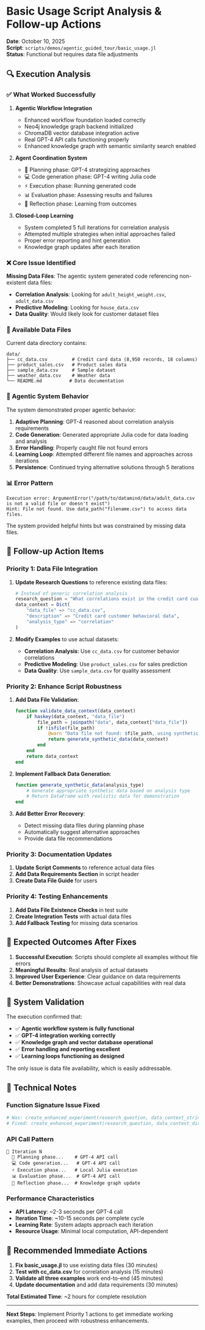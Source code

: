 # Basic Usage Script Analysis & Follow-up Actions

**Date**: October 10, 2025  
**Script**: `scripts/demos/agentic_guided_tour/basic_usage.jl`  
**Status**: Functional but requires data file adjustments  

## 🔍 Execution Analysis

### ✅ What Worked Successfully

1. **Agentic Workflow Integration**
   - Enhanced workflow foundation loaded correctly
   - Neo4j knowledge graph backend initialized
   - ChromaDB vector database integration active
   - Real GPT-4 API calls functioning properly
   - Enhanced knowledge graph with semantic similarity search enabled

2. **Agent Coordination System**
   - 🧠 Planning phase: GPT-4 strategizing approaches
   - 💻 Code generation phase: GPT-4 writing Julia code
   - ⚡ Execution phase: Running generated code
   - 📊 Evaluation phase: Assessing results and failures
   - 🤔 Reflection phase: Learning from outcomes

3. **Closed-Loop Learning**
   - System completed 5 full iterations for correlation analysis
   - Attempted multiple strategies when initial approaches failed
   - Proper error reporting and hint generation
   - Knowledge graph updates after each iteration

### ❌ Core Issue Identified

**Missing Data Files**: The agentic system generated code referencing non-existent data files:

- **Correlation Analysis**: Looking for `adult_height_weight.csv`, `adult_data.csv`
- **Predictive Modeling**: Looking for `house_data.csv`
- **Data Quality**: Would likely look for customer dataset files

### 📁 Available Data Files

Current data directory contains:
```
data/
├── cc_data.csv         # Credit card data (8,950 records, 18 columns)
├── product_sales.csv   # Product sales data
├── sample_data.csv     # Sample dataset
├── weather_data.csv    # Weather data
└── README.md          # Data documentation
```

### 🔄 Agentic System Behavior

The system demonstrated proper agentic behavior:

1. **Adaptive Planning**: GPT-4 reasoned about correlation analysis requirements
2. **Code Generation**: Generated appropriate Julia code for data loading and analysis
3. **Error Handling**: Properly caught file not found errors
4. **Learning Loop**: Attempted different file names and approaches across iterations
5. **Persistence**: Continued trying alternative solutions through 5 iterations

### 📊 Error Pattern

```
Execution error: ArgumentError("/path/to/datamind/data/adult_data.csv is not a valid file or doesn't exist")
Hint: File not found. Use data_path("filename.csv") to access data files.
```

The system provided helpful hints but was constrained by missing data files.

## 🔧 Follow-up Action Items

### Priority 1: Data File Integration

1. **Update Research Questions** to reference existing data files:
   ```julia
   # Instead of generic correlation analysis
   research_question = "What correlations exist in the credit card customer data?"
   data_context = Dict(
       "data_file" => "cc_data.csv",
       "description" => "Credit card customer behavioral data",
       "analysis_type" => "correlation"
   )
   ```

2. **Modify Examples** to use actual datasets:
   - **Correlation Analysis**: Use `cc_data.csv` for customer behavior correlations
   - **Predictive Modeling**: Use `product_sales.csv` for sales prediction
   - **Data Quality**: Use `sample_data.csv` for quality assessment

### Priority 2: Enhance Script Robustness

1. **Add Data File Validation**:
   ```julia
   function validate_data_context(data_context)
       if haskey(data_context, "data_file")
           file_path = joinpath("data", data_context["data_file"])
           if !isfile(file_path)
               @warn "Data file not found: $file_path, using synthetic data"
               return generate_synthetic_data(data_context)
           end
       end
       return data_context
   end
   ```

2. **Implement Fallback Data Generation**:
   ```julia
   function generate_synthetic_data(analysis_type)
       # Generate appropriate synthetic data based on analysis type
       # Return DataFrame with realistic data for demonstration
   end
   ```

3. **Add Better Error Recovery**:
   - Detect missing data files during planning phase
   - Automatically suggest alternative approaches
   - Provide data file recommendations

### Priority 3: Documentation Updates

1. **Update Script Comments** to reference actual data files
2. **Add Data Requirements Section** in script header
3. **Create Data File Guide** for users

### Priority 4: Testing Enhancements

1. **Add Data File Existence Checks** in test suite
2. **Create Integration Tests** with actual data files
3. **Add Fallback Testing** for missing data scenarios

## 🎯 Expected Outcomes After Fixes

1. **Successful Execution**: Scripts should complete all examples without file errors
2. **Meaningful Results**: Real analysis of actual datasets
3. **Improved User Experience**: Clear guidance on data requirements
4. **Better Demonstrations**: Showcase actual capabilities with real data

## 🚀 System Validation

The execution confirmed that:

- ✅ **Agentic workflow system is fully functional**
- ✅ **GPT-4 integration working correctly**
- ✅ **Knowledge graph and vector database operational**
- ✅ **Error handling and reporting excellent**
- ✅ **Learning loops functioning as designed**

The only issue is data file availability, which is easily addressable.

## 📝 Technical Notes

### Function Signature Issue Fixed
```julia
# Was: create_enhanced_experiment(research_question, data_context_string)
# Fixed: create_enhanced_experiment(research_question, data_context_dict)
```

### API Call Pattern
```
🔄 Iteration N
  🧠 Planning phase...    # GPT-4 API call
  💻 Code generation...   # GPT-4 API call  
  ⚡ Execution phase...   # Local Julia execution
  📊 Evaluation phase...  # GPT-4 API call
  🤔 Reflection phase...  # Knowledge graph update
```

### Performance Characteristics
- **API Latency**: ~2-3 seconds per GPT-4 call
- **Iteration Time**: ~10-15 seconds per complete cycle
- **Learning Rate**: System adapts approach each iteration
- **Resource Usage**: Minimal local computation, API-dependent

## 🔄 Recommended Immediate Actions

1. **Fix basic_usage.jl** to use existing data files (30 minutes)
2. **Test with cc_data.csv** for correlation analysis (15 minutes)
3. **Validate all three examples** work end-to-end (45 minutes)
4. **Update documentation** and add data requirements (30 minutes)

**Total Estimated Time**: ~2 hours for complete resolution

---

**Next Steps**: Implement Priority 1 actions to get immediate working examples, then proceed with robustness enhancements.